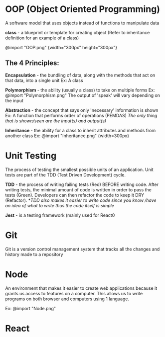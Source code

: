 # OOP (Object Oriented Programming)
A software model that uses objects instead of functions to manipulate data

**class** - a blueprint or template for creating object
(Refer to inheritance definition for an example of a class)

@import "OOP.png" {width="300px" height="300px"}

## The 4 Principles:
**Encapsulation** - the bundling of data, along with the methods that act on that data, into a single unit
Ex: A class

**Polymorphism** - the ability (usually a class) to take on multiple forms
Ex: 
@import "Polymorphism.png"
The output of 'speak' will vary depending on the input

**Abstraction** - the concept that says only 'necessary' information is shown
Ex:
A function that performs order of operations (PEMDAS)
*The only thing that is shown/seen are the input(s) and output(s)*

**Inheritance** - the ability for a class to inherit attributes and methods from another class
Ex:
@import "Inheritance.png" {width=300px}

# Unit Testing
The process of testing the smallest possible units of an application. Unit tests are part of the TDD (Test Driven Development) cycle.

**TDD** - the process of writing failing tests (Red) BEFORE writing code. After writing tests, the minimal amount of code is written in order to pass the tests (Green). Developers can then refactor the code to keep it DRY (Refactor).
**TDD also makes it easier to write code since you know /have an idea of what to write thus the code itself is simple*

**Jest** - is a testing framework (mainly used for React0

# Git
Git is a version control management system that tracks all the changes and history made to a repository

# Node
An environment that makes it easier to create web applications because it grants us access to features on a computer. This allows us to write programs on both browser and computers using 1 language.

Ex:
@import "Node.png"

# React
